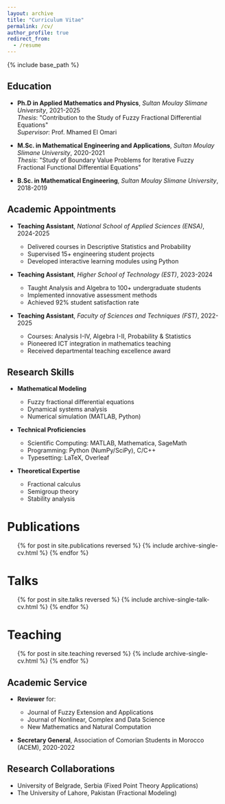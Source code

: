 ```yaml
---
layout: archive
title: "Curriculum Vitae"
permalink: /cv/
author_profile: true
redirect_from:
  - /resume
---
```

<div id="cv-content">
{% include base_path %}

## Education
* **Ph.D in Applied Mathematics and Physics**, *Sultan Moulay Slimane University*, 2021-2025  
  *Thesis*: "Contribution to the Study of Fuzzy Fractional Differential Equations"  
  *Supervisor*: Prof. Mhamed El Omari

* **M.Sc. in Mathematical Engineering and Applications**, *Sultan Moulay Slimane University*, 2020-2021  
  *Thesis*: "Study of Boundary Value Problems for Iterative Fuzzy Fractional Functional Differential Equations"

* **B.Sc. in Mathematical Engineering**, *Sultan Moulay Slimane University*, 2018-2019

## Academic Appointments
* **Teaching Assistant**, *National School of Applied Sciences (ENSA)*, 2024-2025  
  - Delivered courses in Descriptive Statistics and Probability  
  - Supervised 15+ engineering student projects  
  - Developed interactive learning modules using Python

* **Teaching Assistant**, *Higher School of Technology (EST)*, 2023-2024  
  - Taught Analysis and Algebra to 100+ undergraduate students  
  - Implemented innovative assessment methods  
  - Achieved 92% student satisfaction rate

* **Teaching Assistant**, *Faculty of Sciences and Techniques (FST)*, 2022-2025  
  - Courses: Analysis I-IV, Algebra I-II, Probability & Statistics  
  - Pioneered ICT integration in mathematics teaching  
  - Received departmental teaching excellence award

## Research Skills
* **Mathematical Modeling**  
  - Fuzzy fractional differential equations  
  - Dynamical systems analysis  
  - Numerical simulation (MATLAB, Python)

* **Technical Proficiencies**  
  - Scientific Computing: MATLAB, Mathematica, SageMath  
  - Programming: Python (NumPy/SciPy), C/C++  
  - Typesetting: LaTeX, Overleaf

* **Theoretical Expertise**  
  - Fractional calculus  
  - Semigroup theory  
  - Stability analysis



Publications
======
  <ul>{% for post in site.publications reversed %}
    {% include archive-single-cv.html %}
  {% endfor %}</ul>
  
Talks
======
  <ul>{% for post in site.talks reversed %}
    {% include archive-single-talk-cv.html  %}
  {% endfor %}</ul>
  
Teaching
======
  <ul>{% for post in site.teaching reversed %}
    {% include archive-single-cv.html %}
  {% endfor %}</ul>


## Academic Service
* **Reviewer** for:
  - Journal of Fuzzy Extension and Applications  
  - Journal of Nonlinear, Complex and Data Science  
  - New Mathematics and Natural Computation

* **Secretary General**, Association of Comorian Students in Morocco (ACEM), 2020-2022

## Research Collaborations
* University of Belgrade, Serbia (Fixed Point Theory Applications)
* The University of Lahore, Pakistan (Fractional Modeling)
</div>
